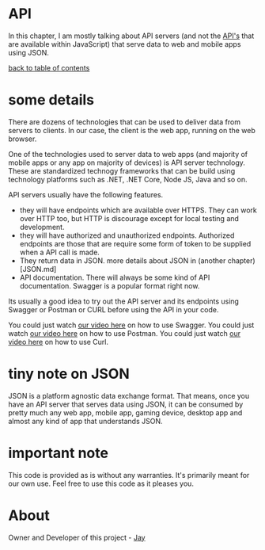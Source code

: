 # API

In this chapter, I am mostly talking about API servers (and not the [API's](https://developer.mozilla.org/en-US/docs/Web/API) that are available within JavaScript) that serve data to web and mobile apps using JSON.

[back to table of contents](readme.md)

# some details

There are dozens of technologies that can be used to deliver data from servers to clients. In our case, the client is the web app, running on the web browser. 

One of the technologies used to server data to web apps (and majority of mobile apps or any app on majority of devices) is API server technology. These are standardized technogy frameworks that can be build using technology platforms such as .NET, .NET Core, Node JS, Java and so on.

API servers usually have the following features. 

* they will have endpoints which are available over HTTPS. They can work over HTTP too, but HTTP is discourage except for local testing and development.
* they will have authorized and unauthorized endpoints. Authorized endpoints are those that are require some form of token to be supplied when a API call is made. 
* They return data in JSON. more details about JSON in (another chapter)[JSON.md]
* API documentation. There will always be some kind of API documentation. Swagger is a popular format right now. 

Its usually a good idea to try out the API server and its endpoints using Swagger or Postman or CURL before using the API in your code.

You could just watch [our video here]() on how to use Swagger.
You could just watch [our video here]() on how to use Postman.
You could just watch [our video here]() on how to use Curl.

# tiny note on JSON

JSON is a platform agnostic data exchange format. That means, once you have an API server that serves data using JSON, it can be consumed by pretty much any web app, mobile app, gaming device, desktop app and almost any kind of app that understands JSON. 

# important note 

This code is provided as is without any warranties. It's primarily meant for our own use. Feel free to use this code as it pleases you.

# About

Owner and Developer of this project - [Jay](http://thechalakas.com)